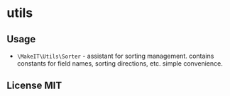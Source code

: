 # utils



## Usage

- `\MakeIT\Utils\Sorter` - assistant for sorting management. contains constants for field names, sorting directions, etc. simple convenience.



## License MIT
